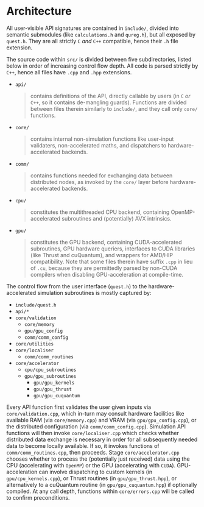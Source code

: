 <!--
  Explanation of QuEST's software architecture
  
  @author Tyson Jones
-->

# Architecture

All user-visible API signatures are contained in `include/`, divided into semantic submodules (like `calculations.h` and `qureg.h`), but all exposed by `quest.h`. They are all strictly `C` _and_ `C++` compatible, hence their `.h` file extension.

The source code within `src/` is divided between five subdirectories, listed below in order of increasing control flow depth. All code is parsed strictly by `C++`, hence all files have `.cpp` and `.hpp` extensions.
- `api/` 
  > contains definitions of the API, directly callable by users (in `C` _or_ `C++`, so it contains de-mangling guards). Functions are divided between files therein similarly to `include/`, and they call only `core/` functions.
- `core/`
  > contains internal non-simulation functions like user-input validaters, non-accelerated maths, and dispatchers to hardware-accelerated backends.
- `comm/` 
  > contains functions needed for exchanging data between distributed nodes, as invoked by the `core/` layer before hardware-accelerated backends.
- `cpu/` 
  > constitutes the multithreaded CPU backend, containing OpenMP-accelerated subroutines and (potentially) AVX intrinsics.
- `gpu/` 
  > constitutes the GPU backend, containing CUDA-accelerated subroutines, GPU hardware queriers, interfaces to CUDA libraries (like Thrust and cuQuantum), and wrappers for AMD/HIP compatibility. Note that some files therein have suffix `.cpp` in lieu of `.cu`, because they are permittedly parsed by non-CUDA compilers when disabling GPU-acceleration at compile-time.

The control flow from the user interface (`quest.h`) to the hardware-accelerated simulation subroutines is mostly captured by:

- `include/quest.h`
- `api/*`
- `core/validation`
  - `core/memory`
  - `gpu/gpu_config`
  - `comm/comm_config`
- `core/utilities`
- `core/localiser`
  - `comm/comm_routines`
- `core/accelerator`
  - `cpu/cpu_subroutines`
  - `gpu/gpu_subroutines`
    - `gpu/gpu_kernels`
    - `gpu/gpu_thrust`
    - `gpu/gpu_cuquantum`


Every API function first validates the user given inputs via `core/validation.cpp`, which in-turn may consult hardware facilities like available RAM (via `core/memory.cpp`) and VRAM (via `gpu/gpu_config.cpp`), or the distributed configuration (via `comm/comm_config.cpp`). Simulation API functions will then invoke `core/localiser.cpp` which checks whether distributed data exchange is necessary in order for all subsequently needed data to become locally available. If so, it invokes functions of `comm/comm_routines.cpp`, then proceeds. Stage `core/accelerator.cpp` chooses whether to process the (potentially just received) data using the CPU (accelerating with `OpenMP`) or the GPU (accelerating with `CUDA`). GPU-acceleration can involve dispatching to custom kernels (in `gpu/cpu_kernels.cpp`), or Thrust routines (in `gpu/gpu_thrust.hpp`), or alternatively to a cuQuantum routine (in `gpu/gpu_cuquantum.hpp`) if optionally compiled. At any call depth, functions within `core/errors.cpp` will be called to confirm preconditions.